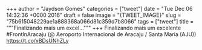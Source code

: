 
+++
author = "Jaydson Gomes"
categories = ["tweet"]
date = "Tue Dec 06 14:32:36 +0000 2016"
draft = false
image = "{TWEET_IMAGE}"
slug = "75b615048229ae1a888368a066d81c359d7b8066"
tags = ["tweet"]
title = """Finalizando mais um excel..."""
+++
Finalizando mais um excelente #FrontInAracaju (@ Aeroporto Internacional de Aracaju / Santa Maria (AJU)) https://t.co/xBDsUNhZLy
